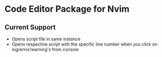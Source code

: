 # Code Editor Package for Nvim

## Current Support
- Opens script file in same instance
- Opens respective script with the specific line number when you click on log/error/warning's from console
